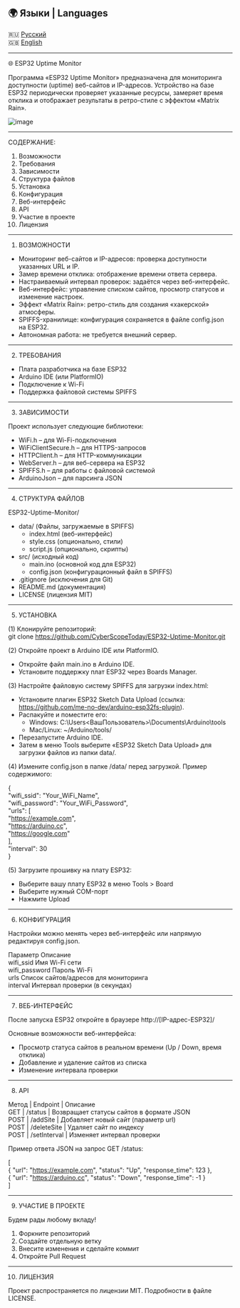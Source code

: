 ## 🌍 Языки | Languages  

🇷🇺 [Русский](https://github.com/CyberScoper/ESP32-Uptime-Monitor/blob/main/READMERU.md)  
🇬🇧 [English](https://github.com/CyberScoper/ESP32-Uptime-Monitor/tree/main)  


------------------------------------------------------------
  
🌐 ESP32 Uptime Monitor  

Программа «ESP32 Uptime Monitor» предназначена для мониторинга доступности (uptime) веб-сайтов и IP-адресов. Устройство на базе ESP32 периодически проверяет указанные ресурсы, замеряет время отклика и отображает результаты в ретро-стиле с эффектом «Matrix Rain».  

![image](https://github.com/user-attachments/assets/e144662f-58d7-4749-ac76-4a7c200b7809)

------------------------------------------------------------

СОДЕРЖАНИЕ:  
1) Возможности  
2) Требования  
3) Зависимости  
4) Структура файлов  
5) Установка  
6) Конфигурация  
7) Веб-интерфейс  
8) API  
9) Участие в проекте  
10) Лицензия  

------------------------------------------------------------

1) ВОЗМОЖНОСТИ  

- Мониторинг веб-сайтов и IP-адресов: проверка доступности указанных URL и IP.  
- Замер времени отклика: отображение времени ответа сервера.  
- Настраиваемый интервал проверок: задаётся через веб-интерфейс.  
- Веб-интерфейс: управление списком сайтов, просмотр статусов и изменение настроек.  
- Эффект «Matrix Rain»: ретро-стиль для создания «хакерской» атмосферы.  
- SPIFFS-хранилище: конфигурация сохраняется в файле config.json на ESP32.  
- Автономная работа: не требуется внешний сервер.  

------------------------------------------------------------

2) ТРЕБОВАНИЯ  

- Плата разработчика на базе ESP32  
- Arduino IDE (или PlatformIO)  
- Подключение к Wi-Fi  
- Поддержка файловой системы SPIFFS  

------------------------------------------------------------

3) ЗАВИСИМОСТИ  

Проект использует следующие библиотеки:  
- WiFi.h – для Wi-Fi-подключения  
- WiFiClientSecure.h – для HTTPS-запросов  
- HTTPClient.h – для HTTP-коммуникации  
- WebServer.h – для веб-сервера на ESP32  
- SPIFFS.h – для работы с файловой системой  
- ArduinoJson – для парсинга JSON  

------------------------------------------------------------

4) СТРУКТУРА ФАЙЛОВ  

ESP32-Uptime-Monitor/  
- data/ (Файлы, загружаемые в SPIFFS)  
  - index.html (веб-интерфейс)  
  - style.css (опционально, стили)  
  - script.js (опционально, скрипты)  
- src/ (исходный код)  
  - main.ino (основной код для ESP32)  
  - config.json (конфигурационный файл в SPIFFS)  
- .gitignore (исключения для Git)  
- README.md (документация)  
- LICENSE (лицензия MIT)  

------------------------------------------------------------

5) УСТАНОВКА  

(1) Клонируйте репозиторий:  
git clone https://github.com/CyberScopeToday/ESP32-Uptime-Monitor.git  

(2) Откройте проект в Arduino IDE или PlatformIO.  
- Откройте файл main.ino в Arduino IDE.  
- Установите поддержку плат ESP32 через Boards Manager.  

(3) Настройте файловую систему SPIFFS для загрузки index.html:  
- Установите плагин ESP32 Sketch Data Upload (ссылка: https://github.com/me-no-dev/arduino-esp32fs-plugin).  
- Распакуйте и поместите его:  
  - Windows: C:\Users\<ВашПользователь>\Documents\Arduino\tools  
  - Mac/Linux: ~/Arduino/tools/  
- Перезапустите Arduino IDE.  
- Затем в меню Tools выберите «ESP32 Sketch Data Upload» для загрузки файлов из папки data/.  

(4) Измените config.json в папке /data/ перед загрузкой. Пример содержимого:  

{  
  "wifi_ssid": "Your_WiFi_Name",  
  "wifi_password": "Your_WiFi_Password",  
  "urls": [  
    "https://example.com",  
    "https://arduino.cc",  
    "https://google.com"  
  ],  
  "interval": 30  
}  

(5) Загрузите прошивку на плату ESP32:  
- Выберите вашу плату ESP32 в меню Tools > Board  
- Выберите нужный COM-порт  
- Нажмите Upload  

------------------------------------------------------------

6) КОНФИГУРАЦИЯ  

Настройки можно менять через веб-интерфейс или напрямую редактируя config.json.  

Параметр         Описание  
wifi_ssid        Имя Wi-Fi сети  
wifi_password    Пароль Wi-Fi  
urls             Список сайтов/адресов для мониторинга  
interval         Интервал проверки (в секундах)  

------------------------------------------------------------

7) ВЕБ-ИНТЕРФЕЙС  

После запуска ESP32 откройте в браузере http://[IP-адрес-ESP32]/  

Основные возможности веб-интерфейса:  
- Просмотр статуса сайтов в реальном времени (Up / Down, время отклика)  
- Добавление и удаление сайтов из списка  
- Изменение интервала проверки  

------------------------------------------------------------

8) API  

Метод | Endpoint       | Описание  
GET   | /status        | Возвращает статусы сайтов в формате JSON  
POST  | /addSite       | Добавляет новый сайт (параметр url)  
POST  | /deleteSite    | Удаляет сайт по индексу  
POST  | /setInterval   | Изменяет интервал проверки  

Пример ответа JSON на запрос GET /status:  

[  
  { "url": "https://example.com", "status": "Up", "response_time": 123 },  
  { "url": "https://arduino.cc",  "status": "Down", "response_time": -1 }  
]  

------------------------------------------------------------

9) УЧАСТИЕ В ПРОЕКТЕ  

Будем рады любому вкладу!  

1. Форкните репозиторий  
2. Создайте отдельную ветку  
3. Внесите изменения и сделайте коммит  
4. Откройте Pull Request  

------------------------------------------------------------

10) ЛИЦЕНЗИЯ  

Проект распространяется по лицензии MIT. Подробности в файле LICENSE.
